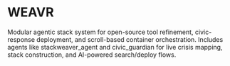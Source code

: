 # WEAVR
Modular agentic stack system for open-source tool refinement, civic-response deployment, and scroll-based container orchestration. Includes agents like stackweaver_agent and civic_guardian for live crisis mapping, stack construction, and AI-powered search/deploy flows.
